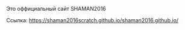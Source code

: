 Это оффициальный сайт SHAMAN2016

Ссылка:
https://shaman2016scratch.github.io/shaman2016.github.io/
